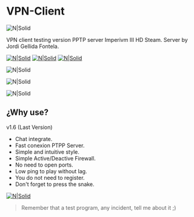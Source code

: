 # VPN-Client


![N|Solid](https://i.imgur.com/D75FFJI.png)  

VPN client testing version PPTP server Imperivm III HD Steam. Server by Jordi Gellida Fontela.

[![N|Solid](https://i.imgur.com/ZIKPTi2.png)](https://discord.gg/RErjBq8)  [![N|Solid](https://i.imgur.com/hBSJB6X.png)](https://github.com/fabiomarigo7/imperivm-steam?style=centerme) [![N|Solid](https://i.imgur.com/DOMgrz2.png)](https://twitter.com/d4nijerez)

![N|Solid](https://i.imgur.com/ijWU3BA.png) 

![N|Solid](https://i.imgur.com/6ZghovX.png) 

![N|Solid](https://i.imgur.com/DnW58Kq.png) 

## ¿Why use?
v1.6 (Last Version)
- Chat integrate.
- Fast conexion PTPP Server.
- Simple and intuitive style.
- Simple Active/Deactive Firewall.
- No need to open ports.
- Low ping to play without lag.
- You do not need to register.
- Don't forget to press the snake.

[![N|Solid](https://i.imgur.com/EOlujXW.png)](https://twitter.com/RattlesMake) 

> Remember that a test program, any incident, tell me about it ;)
